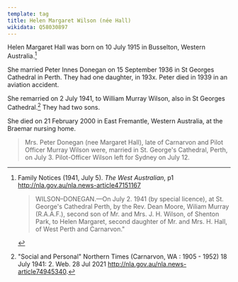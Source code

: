 ```yaml
---
template: tag
title: Helen Margaret Wilson (née Hall)
wikidata: Q58030897
---
```

Helen Margaret Hall was born on 10 July 1915 in Busselton, Western Australia.[^1]

She married Peter Innes Donegan on 15 September 1936 in St Georges Cathedral in Perth. They had one daughter, in 193x. Peter died in 1939 in an aviation accident.

She remarried on 2 July 1941, to William Murray Wilson, also in St Georges Cathedral.[^2] They had two sons.

She died on 21 February 2000 in East Fremantle, Western Australia, at the Braemar nursing home. 

[^1]: Family Notices (1941, July 5). *The West Australian*, p1
     http://nla.gov.au/nla.news-article47151167

     > WILSON–DONEGAN.—On July 2. 1941 (by special licence), at St. George's Cathedral Perth,
     > by the Rev. Dean Moore, Wiliam Murray (R.A.A.F.), second son of Mr. and Mrs. J. H. Wilson,
     > of Shenton Park, to Helen Margaret, second daughter of Mr. and Mrs. H. Hall, of West Perth and Carnarvon." 


[^2]: "Social and Personal" Northern Times (Carnarvon, WA : 1905 - 1952) 18 July 1941: 2. Web. 28 Jul 2021 <http://nla.gov.au/nla.news-article74945340>. 

> Mrs. Peter Donegan (nee Margaret Hall), late of Carnarvon and Pilot Officer Murray Wilson were,
> married in St. George's Cathedral, Perth, on July 3.
> Pilot-Officer Wilson left for Sydney on July 12.
